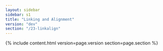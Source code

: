 ```yaml
---
layout: sidebar
sidebar: s1
title: "Linking and Alignment"
version: "dev"
section: "/23-linkalign"
---
```

{% include content.html version=page.version section=page.section %}